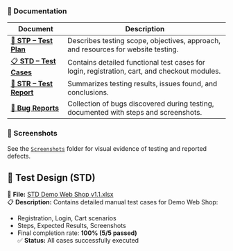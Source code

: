 ### 📄 Documentation

| Document | Description |
|-----------|--------------|
| [🧩 **STP – Test Plan**](./STP_Website_Testing_Project.pdf) | Describes testing scope, objectives, approach, and resources for website testing. |
| [📋 **STD – Test Cases**](./STD_Website_Testing_Project.xlsx) | Contains detailed functional test cases for login, registration, cart, and checkout modules. |
| [🧾 **STR – Test Report**](./STR_Website_Testing_Project.pdf) | Summarizes testing results, issues found, and conclusions. |
| [🐞 **Bug Reports**](./Bug_Reports.pdf) | Collection of bugs discovered during testing, documented with steps and screenshots. |

### 📸 Screenshots

See the [`Screenshots`](./Screenshots) folder for visual evidence of testing and reported defects.

## 🧾 Test Design (STD)

📂 **File:** [STD Demo Web Shop v1.1.xlsx](./Website_Testing_Project/STD_Demo_Web_Shop_v1.1.xlsx)  
📋 **Description:** Contains detailed manual test cases for Demo Web Shop:  
- Registration, Login, Cart scenarios  
- Steps, Expected Results, Screenshots  
- Final completion rate: **100% (5/5 passed)**  
✅ **Status:** All cases successfully executed

